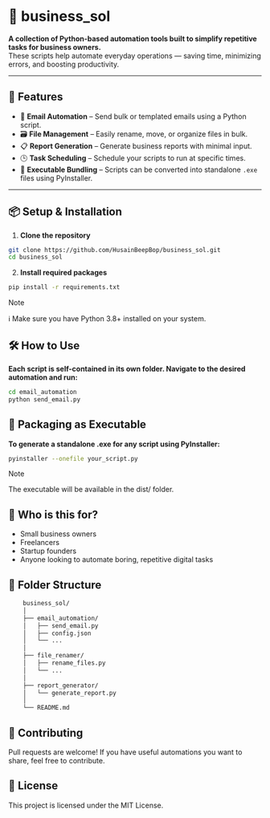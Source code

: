 # 🧰 business_sol

**A collection of Python-based automation tools built to simplify repetitive tasks for business owners.**  
These scripts help automate everyday operations — saving time, minimizing errors, and boosting productivity.

---

## 🚀 Features

- 📧 **Email Automation** – Send bulk or templated emails using a Python script.
- 🗃️ **File Management** – Easily rename, move, or organize files in bulk.
- 📋 **Report Generation** – Generate business reports with minimal input.
- 🕒 **Task Scheduling** – Schedule your scripts to run at specific times.
- 🧱 **Executable Bundling** – Scripts can be converted into standalone `.exe` files using PyInstaller.

---

## 📦 Setup & Installation

1. **Clone the repository**

```bash
git clone https://github.com/HusainBeepBop/business_sol.git
cd business_sol
```

2. **Install required packages**

```bash
pip install -r requirements.txt
```
> [!NOTE]
> ℹ️ Make sure you have Python 3.8+ installed on your system.

## 🛠️ How to Use
**Each script is self-contained in its own folder. Navigate to the desired automation and run:**

```bash
cd email_automation
python send_email.py
```
## 🧪 Packaging as Executable
**To generate a standalone .exe for any script using PyInstaller:**

```bash
pyinstaller --onefile your_script.py
```
>[!NOTE]
>The executable will be available in the dist/ folder.

## 💼 Who is this for?
- Small business owners
- Freelancers
- Startup founders
- Anyone looking to automate boring, repetitive digital tasks


## 📁 Folder Structure

```bash
    business_sol/
    │
    ├── email_automation/
    │   ├── send_email.py
    │   ├── config.json
    │   └── ...
    │
    ├── file_renamer/
    │   ├── rename_files.py
    │   └── ...
    │
    ├── report_generator/
    │   └── generate_report.py
    │
    └── README.md
```

## 🤝 Contributing
Pull requests are welcome! If you have useful automations you want to share, feel free to contribute.

## 📃 License
This project is licensed under the MIT License.